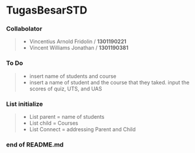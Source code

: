 # **TugasBesarSTD**

### Collabolator
>- Vincentius Arnold Fridolin / **1301190221**<br>
>- Vincent Williams Jonathan / **1301190381**<br>

### To Do
>- insert name of students and course
>- insert a name of student and the course that they taked. input the scores of quiz, UTS, and UAS

### List initialize
>- List parent = name of students
>- List child = Courses
>- List Connect = addressing Parent and Child

### end of README.md
